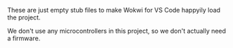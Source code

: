 These are just empty stub files to make Wokwi for VS Code happyily load the project.

We don't use any microcontrollers in this project, so we don't actually need a firmware.
